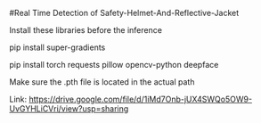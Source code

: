 #Real Time Detection of Safety-Helmet-And-Reflective-Jacket

Install these libraries before the inference 


pip install super-gradients


pip install torch requests pillow opencv-python deepface

Make sure the .pth file is located in the actual path

Link: https://drive.google.com/file/d/1iMd7Onb-jUX4SWQo5OW9-UvGYHLiCVri/view?usp=sharing

